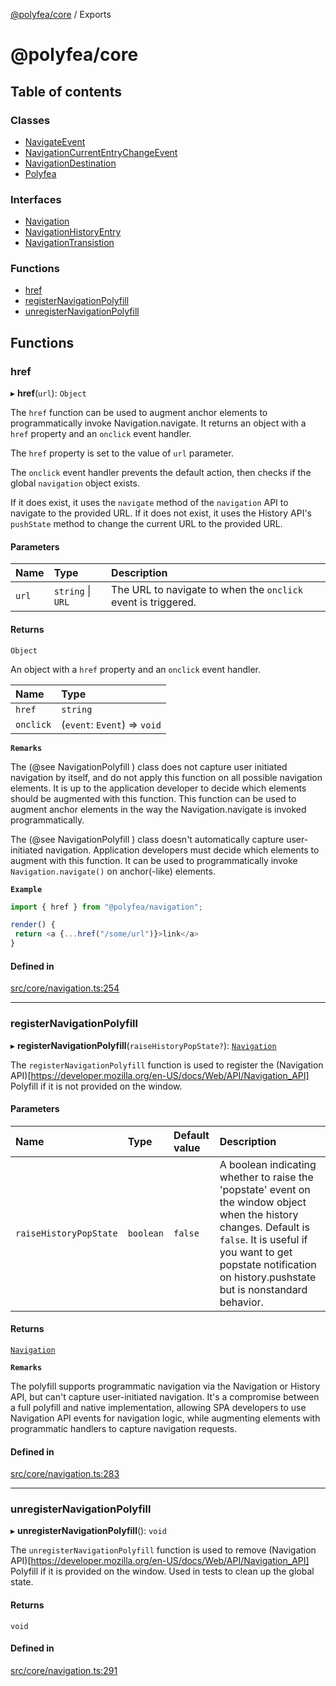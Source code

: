 [@polyfea/core](README.md) / Exports

# @polyfea/core

## Table of contents

### Classes

- [NavigateEvent](classes/NavigateEvent.md)
- [NavigationCurrentEntryChangeEvent](classes/NavigationCurrentEntryChangeEvent.md)
- [NavigationDestination](classes/NavigationDestination.md)
- [Polyfea](classes/Polyfea.md)

### Interfaces

- [Navigation](interfaces/Navigation.md)
- [NavigationHistoryEntry](interfaces/NavigationHistoryEntry.md)
- [NavigationTransistion](interfaces/NavigationTransistion.md)

### Functions

- [href](modules.md#href)
- [registerNavigationPolyfill](modules.md#registernavigationpolyfill)
- [unregisterNavigationPolyfill](modules.md#unregisternavigationpolyfill)

## Functions

### href

▸ **href**(`url`): `Object`

The `href` function can be used to augment anchor elements to programmatically invoke Navigation.navigate.
It returns an object with a `href` property and an `onclick` event handler.

The `href` property is set to the value of `url` parameter.

The `onclick` event handler prevents the default action, then checks if the global `navigation` object exists.

If it does exist, it uses the `navigate` method of the `navigation` API to navigate to the provided URL.
If it does not exist, it uses the History API's `pushState` method to change the current URL to the provided URL.

#### Parameters

| Name | Type | Description |
| :------ | :------ | :------ |
| `url` | `string` \| `URL` | The URL to navigate to when the `onclick` event is triggered. |

#### Returns

`Object`

An object with a `href` property and an `onclick` event handler.

| Name | Type |
| :------ | :------ |
| `href` | `string` |
| `onclick` | (`event`: `Event`) => `void` |

**`Remarks`**

The (@see NavigationPolyfill ) class does not capture user initiated navigation by itself, and do not apply this function
 on all possible navigation elements. It is up to the application developer to decide which elements should be augmented with this function.
This function can be used to augment anchor elements in the way the Navigation.navigate is invoked programmatically.

The (@see NavigationPolyfill ) class doesn't automatically capture user-initiated navigation. Application developers must decide 
which elements to augment with this function. It can be used to programmatically invoke `Navigation.navigate()` on anchor(-like) elements.

**`Example`**

```typescript
import { href } from "@polyfea/navigation";

render() { 
 return <a {...href("/some/url")}>link</a>
}
```

#### Defined in

[src/core/navigation.ts:254](https://github.com/polyfea/core/blob/b6f2b8c/src/core/navigation.ts#L254)

___

### registerNavigationPolyfill

▸ **registerNavigationPolyfill**(`raiseHistoryPopState?`): [`Navigation`](interfaces/Navigation.md)

The `registerNavigationPolyfill` function is used to register the (Navigation API)[https://developer.mozilla.org/en-US/docs/Web/API/Navigation_API] Polyfill 
if it is not provided on the window.

#### Parameters

| Name | Type | Default value | Description |
| :------ | :------ | :------ | :------ |
| `raiseHistoryPopState` | `boolean` | `false` | A boolean indicating whether to raise the 'popstate' event on the window object when the history changes. Default is `false`. It is useful if you want to get popstate notification on history.pushstate but is nonstandard behavior. |

#### Returns

[`Navigation`](interfaces/Navigation.md)

**`Remarks`**

The polyfill supports programmatic navigation via the Navigation or History API, but can't capture user-initiated navigation. It's a compromise between 
a full polyfill and native implementation, allowing SPA developers to use Navigation API events for navigation logic, while augmenting elements with 
programmatic handlers to capture navigation requests.

#### Defined in

[src/core/navigation.ts:283](https://github.com/polyfea/core/blob/b6f2b8c/src/core/navigation.ts#L283)

___

### unregisterNavigationPolyfill

▸ **unregisterNavigationPolyfill**(): `void`

The `unregisterNavigationPolyfill` function is used to remove  (Navigation API)[https://developer.mozilla.org/en-US/docs/Web/API/Navigation_API] Polyfill 
if it is provided on the window. Used in tests to clean up the global state.

#### Returns

`void`

#### Defined in

[src/core/navigation.ts:291](https://github.com/polyfea/core/blob/b6f2b8c/src/core/navigation.ts#L291)

